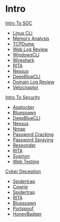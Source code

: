 # Intro
[Intro To SOC]()

  - [Linux CLI](Tools/IntroClass/LinuxCLI/LinuxCLI.md)
  - [Memory Analysis](Tools/IntroClass/Memory/MemoryAnalysis.md)
  - [TCPDump](Tools/IntroClass/TCPDump/TCPDump.md)
  - [Web Log Review](Tools/IntroClass/WebLogReview/WebLogReview.md)
  - [WindowsCLI](Tools/IntroClass/WindowsCLI/WindowsCLI.md)
  - [Wireshark](Tools/IntroClass/Wireshark/Wireshark.md)
  - [RITA](Tools/IntroClass/RITA/RITA.md)
  - [Nessus](Tools/IntroClass/nessus/Nessus.md)
  - [DeepBlueCLI](Tools/IntroClass/deepbluecli/DeepBlueCLI.md)
  - [Domain Log Review](Tools/IntroClass/DomainLogReview/DomainLogReview.md)
  - [Velociraptor](Tools/IntroClass/Velociraptor/Velociraptor.md)


[Intro To Security]()

 - [Applocker](Tools/IntroClass/AppLocker/Applocker.md)
 - [Bluespawn](Tools/IntroClass/bluespawn/Bluespawn.md)
 - [DeepBlueCLI](Tools/IntroClass/deepbluecli/DeepBlueCLI.md)
 - [Nessus](Tools/IntroClass/nessus/Nessus.md)
 - [Nmap](Tools/IntroClass/Nmap/Nmap.md)
 - [Password Cracking](Tools/IntroClass/PasswordCracking/PasswordCracking.md)
 - [Password Spraying](Tools/IntroClass/PasswordSpray/PasswordSpray.md)
 - [Responder](Tools/IntroClass/Responder/Responder.md)
 - [RITA](Tools/IntroClass/RITA/RITA.md)
 - [Sysmon](Tools/IntroClass/Sysmon/Sysmon.md)
 - [Web Testing](Tools/IntroClass/WebTesting/WebTesting.md)

  
[Cyber Deception]()

  - [Spidertrap](Tools/IntroClass/Spidertrap.md)
  - [Cowrie](Tools/IntroClass/Cowrie.md)
  - [Spidertrap](Tools/IntroClass/Spidertrap.md)
  - [RITA](Tools/IntroClass/RITA/RITA.md)
  - [Bluespawn](Tools/IntroClass/bluespawn/Bluespawn.md)
  - [Portspoof](Tools/IntroClass/PortSpoof.md)
  - [HoneyBadger](Tools/IntroClass/HoneyBadger.md)



